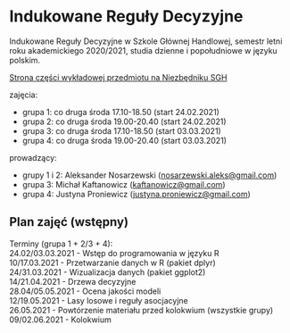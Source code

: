 # Indukowane Reguły Decyzyjne
Indukowane Reguły Decyzyjne w Szkole Głównej Handlowej, semestr letni roku akademickiego 2020/2021, studia dzienne i popołudniowe w języku polskim.

[Strona części wykładowej przedmiotu na Niezbędniku SGH](https://www.e-sgh.pl/mwrzosek/ird/)

zajęcia:  
* grupa 1: co druga środa 17.10-18.50 (start 24.02.2021)  
* grupa 2: co druga środa 19.00-20.40 (start 24.02.2021)    
* grupa 3: co druga środa 17.10-18.50 (start 03.03.2021)   
* grupa 4: co druga środa 19.00-20.40 (start 03.03.2021)   

prowadzący:  
* grupy 1 i 2: Aleksander Nosarzewski (nosarzewski.aleks@gmail.com) 
* grupa 3: Michał Kaftanowicz (kaftanowicz@gmail.com) 
* grupa 4: Justyna Proniewicz (justyna.proniewicz@gmail.com) 

## Plan zajęć (wstępny)
Terminy (grupa 1 + 2/3 + 4):  
24.02/03.03.2021 - Wstęp do programowania w języku R  
10/17.03.2021 - Przetwarzanie danych w R (pakiet dplyr)  
24/31.03.2021 - Wizualizacja danych (pakiet ggplot2)  
14/21.04.2021 - Drzewa decyzyjne  
28.04/05.05.2021 - Ocena jakości modeli  
12/19.05.2021 - Lasy losowe i reguły asocjacyjne  
26.05.2021 - Powtórzenie materiału przed kolokwium (wszystkie grupy)  
09/02.06.2021 - Kolokwium
